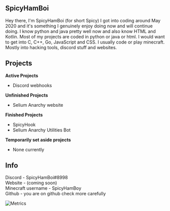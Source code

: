 ## SpicyHamBoi
Hey there, I'm SpicyHamBoi (for short Spicy) I got into coding around May 2020 and it's something I genuinely enjoy doing now and will continue doing. I know python and java pretty well now and also know HTML and Kotlin. Most of my projects are coded in python or java or html. I would want to get into C, C++, Go, JavaScript and CSS. I usually code or play minecraft. Mostly into hacking tools, discord stuff and websites. 

## Projects 
**Active Projects** <br>
- Discord webhooks



**Unfinished Projects** <br>
- Selium Anarchy website

**Finished Projects** <br>
- SpicyHook
- Selium Anarchy Utilities Bot

**Temporarily set aside projects** <br>
- None currently

## Info 
Discord - SpicyHamBoi#8998 <br />
Website - (coming soon)<br />
Minecraft username - SpicyHamBoy <br />
Github - you are on github check more carefully

![Metrics](https://metrics.lecoq.io/SpicyHamBoi?template=terminal&followup=1&languages=1&config.timezone=Europe%2FZurich&config.animated=true)
